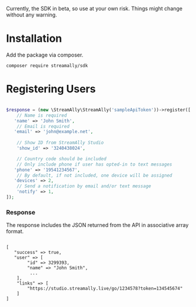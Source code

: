Currently, the SDK in beta, so use at your own risk. Things might change without any warning.

# Installation

Add the package via composer.

```
composer require streamally/sdk
```

# Registering Users

```php

$response = (new \StreamAlly\StreamAlly('sampleApiToken'))->register([
    // Name is required
   'name' => 'John Smith',
    // Email is required
   'email' => 'john@example.net',
 
    // Show ID from StreamAlly Studio
    'show_id' => '3240438024',

    // Country code should be included
    // Only include phone if user has opted-in to text messages
   'phone' => '19541234567',
    // By default, if not included, one device will be assigned
   'devices' => 2,
    // Send a notification by email and/or text message
    'notify' => 1,
]);

```

### Response

The response includes the JSON returned from the API in associative array format.

```

[
   "success" => true,
   "user" => [
        "id" => 3299393,
        "name" => "John Smith",
         ...
    ],
    "links" => [
        "https://studio.streamally.live/go/1234578?token=134545674"
    ]
]

```

